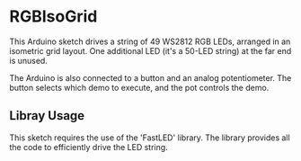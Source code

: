# RGBIsoGrid

This Arduino sketch drives a string of 49 WS2812 RGB LEDs, arranged
in an isometric grid layout.
One additional LED (it's a 50-LED string) at the far end is unused.

The Arduino is also connected to a button and an analog potentiometer.
The button selects which demo to execute, and the pot controls the
demo.

## Libray Usage

This sketch requires the use of the 'FastLED' library.
The library provides all the code to efficiently drive the LED string.
